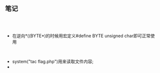 ## 笔记

<br><br>

* 在逆向*((BYTE*)的时候用宏定义#define BYTE unsigned char即可正常使用

<br>

* system("tac flag.php")用来读取文件内容;
* 
<br>
